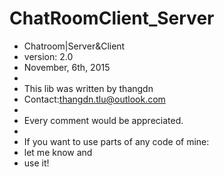 # ChatRoomClient_Server
* Chatroom|Server&Client
* version: 2.0
* November, 6th, 2015
*
* This lib was written by thangdn
* Contact:thangdn.tlu@outlook.com
*
* Every comment would be appreciated.
*
* If you want to use parts of any code of mine:
* let me know and
* use it!
